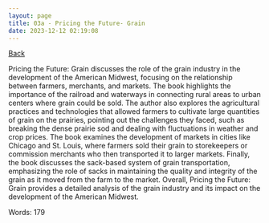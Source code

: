 ```yaml
---
layout: page
title: 03a - Pricing the Future- Grain
date: 2023-12-12 02:19:08
---
```


[Back](./)


Pricing the Future: Grain discusses the role of the grain industry in the development of the American Midwest, focusing on the relationship between farmers, merchants, and markets. The book highlights the importance of the railroad and waterways in connecting rural areas to urban centers where grain could be sold. The author also explores the agricultural practices and technologies that allowed farmers to cultivate large quantities of grain on the prairies, pointing out the challenges they faced, such as breaking the dense prairie sod and dealing with fluctuations in weather and crop prices. The book examines the development of markets in cities like Chicago and St. Louis, where farmers sold their grain to storekeepers or commission merchants who then transported it to larger markets. Finally, the book discusses the sack-based system of grain transportation, emphasizing the role of sacks in maintaining the quality and integrity of the grain as it moved from the farm to the market. Overall, Pricing the Future: Grain provides a detailed analysis of the grain industry and its impact on the development of the American Midwest.

Words: 179